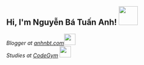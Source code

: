 <h2> Hi, I'm Nguyễn Bá Tuấn Anh! <img src="https://media.giphy.com/media/mGcNjsfWAjY5AEZNw6/giphy.gif" width="50"></h2>
<p><em>Blogger at <a href="https://anhnbt.com/">anhnbt.com</a><img src="https://media.giphy.com/media/fYSnHlufseco8Fh93Z/giphy.gif" width="30"></br>Studies at <a href="https://codegym.vn/">CodeGym</a> <img src="https://media.giphy.com/media/WUlplcMpOCEmTGBtBW/giphy.gif" width="30"></em></p>